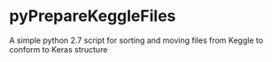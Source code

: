 # pyPrepareKeggleFiles
A simple python 2.7 script for sorting and moving files from Keggle to conform to Keras structure
